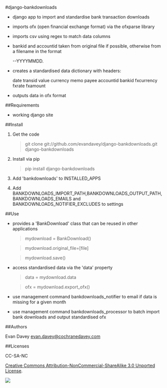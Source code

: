 #django-bankdownloads

* django app to import and standardise bank transaction downloads

* imports ofx (open financial exchange format) via the ofxparse library

* imports csv using regex to match data columns

* bankid and accountid taken from original file if possible, otherwise from a filename in the format

	<bankid>-<accountid>-YYYYMMDD.<ext>
		
* creates a standardised data dictionary with headers:

	date
	transid
	value
	currency
	memo
	payee
	accountid
	bankid
	fxcurrency
	fxrate
	fxamount
	
* outputs data in ofx format
	

##Requirements

* working django site

##Install

1. Get the code

	> git clone git://github.com/evandavey/django-bankdownloads.git django-bankdownloads
	
2. Install via pip

	> pip install django-bankdownloads
	
3. Add 'bankdownloads' to INSTALLED_APPS

4. Add BANKDOWNLOADS_IMPORT_PATH,BANKDOWNLOADS_OUTPUT_PATH,BANKDOWNLOADS_EMAILS and BANKDOWNLOADS_NOTIFIER_EXCLUDES to settings

##Use

* provides a 'BankDownload' class that can be reused in other applications

	> mydownload = BankDownload()
	
	> mydownload.original_file=[file]
	
	> mydownload.save()
	
* access standardised data via the 'data' property

	> data = mydownload.data
	
	> ofx = mydownload.export_ofx()
	
* use management command bankdownloads_notifier to email if data is missing for a given month

* use management command bankdownloads_processor to batch import bank downloads and output standardised ofx

##Authors

Evan Davey evan.davey@cochranedavey.com

##Licenses

CC-SA-NC

[Creative Commons Attribution-NonCommercial-ShareAlike 3.0 Unported License][cc-nc-sa].

![][img-cc-nc-sa]


[cc-nc-sa]: http://creativecommons.org/licenses/by-nc-sa/3.0/

[img-cc-nc-sa]: http://i.creativecommons.org/l/by-nc-sa/3.0/88x31.png


	


